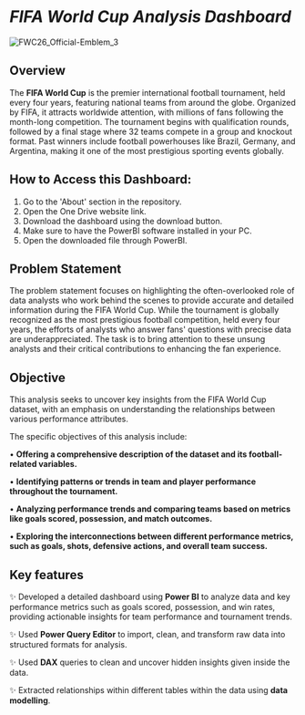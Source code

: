 # _FIFA World Cup Analysis Dashboard_
![FWC26_Official-Emblem_3](https://github.com/user-attachments/assets/05b3168b-413a-4192-bb4b-8a8c8e5ee37d)

## Overview
The **FIFA World Cup** is the premier international football tournament, held every four years, featuring national teams from around the globe. Organized by FIFA, it attracts worldwide attention, with millions of fans following the month-long competition. The tournament begins with qualification rounds, followed by a final stage where 32 teams compete in a group and knockout format. Past winners include football powerhouses like Brazil, Germany, and Argentina, making it one of the most prestigious sporting events globally.

## How to Access this Dashboard:
1. Go to the 'About' section in the repository.
2. Open the One Drive website link.
3. Download the dashboard using the download button.
4. Make sure to have the PowerBI software installed in your PC.
5. Open the downloaded file through PowerBI.

## Problem Statement
The problem statement focuses on highlighting the often-overlooked role of data analysts who work behind the scenes to provide accurate and detailed information during the FIFA World Cup. While the tournament is globally recognized as the most prestigious football competition, held every four years, the efforts of analysts who answer fans' questions with precise data are underappreciated. The task is to bring attention to these unsung analysts and their critical contributions to enhancing the fan experience.

## Objective
This analysis seeks to uncover key insights from the FIFA World Cup dataset, with an emphasis on understanding the relationships between various performance attributes.

The specific objectives of this analysis include:

• **Offering a comprehensive description of the dataset and its football-related variables.**

• **Identifying patterns or trends in team and player performance throughout the tournament.**

• **Analyzing performance trends and comparing teams based on metrics like goals scored, possession, and match outcomes.**

• **Exploring the interconnections between different performance metrics, such as goals, shots, defensive actions, and overall team success.**

## Key features
✨ Developed a detailed dashboard using **Power BI** to analyze data and key performance metrics such as goals scored, possession, and win rates, providing actionable insights for team performance and tournament trends.

✨ Used **Power Query Editor** to import, clean, and transform raw data into structured formats for analysis.

✨ Used **DAX** queries to clean and uncover hidden insights given inside the data.

✨ Extracted relationships within different tables within the data using **data modelling**.
